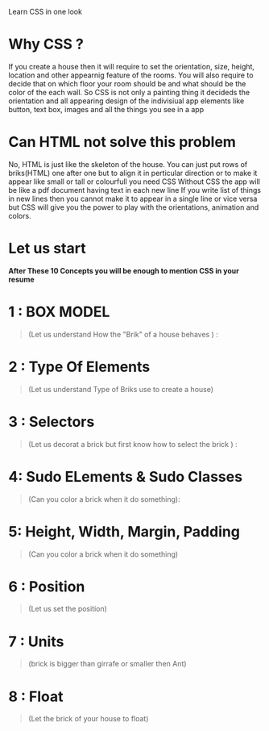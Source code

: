 Learn CSS in one look

# Why CSS ?
If you create a house then it will require to set the orientation, size, height, location and other appearnig feature of the rooms.
You will also require to decide that on which floor your room should be and what should be the color of the each wall.
So CSS is not only a painting thing it decideds the orientation and all appearing design of the indivisiual app elements like button, text box,  images and all the things you see in a app

# Can HTML not solve this problem
No, HTML is just like the skeleton of the house. You can just put rows of briks(HTML) one after one but to align it in perticular direction or to make it appear like small or tall or colourfull you need CSS
Without CSS the app will be like a pdf document having text in each new line
If you write list of things in new lines then you cannot make it to appear in a single line or vice versa but CSS will give you the power to play with the orientations, animation and colors.

# Let us start

**After These 10 Concepts you will  be enough to mention CSS in your resume**


# 1 : BOX MODEL 
> (Let us understand How the "Brik" of a house behaves ) : 

# 2 : Type Of Elements 
> (Let us understand  Type of Briks use to create a house)

# 3 : Selectors
> (Let us decorat a brick but first know how to select the brick ) :

# 4: Sudo ELements & Sudo Classes 
>(Can you color a brick when it do something):

# 5: Height, Width, Margin, Padding
> (Can you color a brick when it do something)

 # 6 : Position 
 > (Let us set the position)

# 7 : Units 
> (brick is bigger than girrafe or smaller then Ant)

 # 8 : Float 
 > (Let the brick of your house to float)



